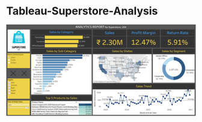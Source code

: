 # Tableau-Superstore-Analysis


![Моє власне зображення](445242160-88c078b7-5ebd-47e2-9e94-9156e81f34b0.png)

